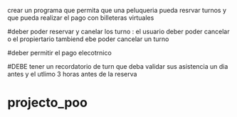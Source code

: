 crear un programa que permita que una peluqueria pueda resrvar turnos y que pueda realizar el pago con billeteras virtuales

#deber poder reservar y canelar los turno : el usuario deber poder cancelar o el propiertario tambiend ebe poder cancelar un turno

#deber permitir el pago elecotrnico

#DEBE tener un recordatorio de turn que deba validar sus asistencia un dia antes y el utlimo 3 horas antes de la reserva 
# projecto_poo

